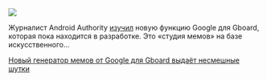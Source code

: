 <!--2025-04-13 10:17:08-->
<div class="yb">
  <div class="rss habr"><img src="https://habrastorage.org/getpro/habr/upload_files/dde/f28/f5a/ddef28f5a874958381dc558ecb17f7fa.JPG" /><p>Журналист Android Authority <a href="https://www.androidauthority.com/google-ai-meme-generator-3543748/" rel="noopener noreferrer nofollow">изучил</a> новую функцию Google для Gboard, которая пока находится в разработке. Это «студия мемов» на базе искусственного... <p class="titl"><a href="https://habr.com/ru/news/900366/?utm_source=habrahabr&utm_medium=rss&utm_campaign=900366">Новый генератор мемов от Google для Gboard выдаёт несмешные шутки</a></p></div>
</div>
